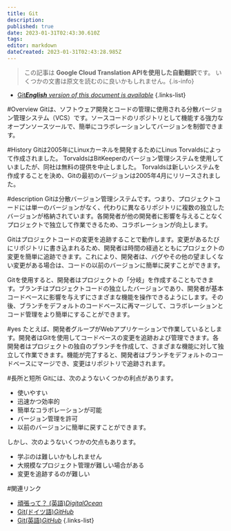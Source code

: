 ```yaml
---
title: Git
description: 
published: true
date: 2023-01-31T02:43:30.610Z
tags: 
editor: markdown
dateCreated: 2023-01-31T02:43:28.985Z
---
```


> この記事は **Google Cloud Translation APIを使用した自動翻訳**です。
いくつかの文書は原文を読むのに良いかもしれません。{.is-info}
- [Git***English** version of this document is available*](/en/Knowledge-base/Dictionary/git)
{.links-list}

  
#Overview
Gitは、ソフトウェア開発とコードの管理に使用される分散バージョン管理システム（VCS）です。ソースコードのリポジトリとして機能する強力なオープンソースツールで、簡単にコラボレーションしてバージョンを制御できます。

#History
Gitは2005年にLinuxカーネルを開発するためにLinus Torvaldsによって作成されました。 TorvaldsはBitKeeperのバージョン管理システムを使用していましたが、同社は無料の提供を中止しました。 Torvaldsは新しいシステムを作成することを決め、Gitの最初のバージョンは2005年4月にリリースされました。

#description
Gitは分散バージョン管理システムです。つまり、プロジェクトコードには単一のバージョンがなく、代わりに異なるリポジトリに複数の独立したバージョンが格納されています。各開発者が他の開発者に影響を与えることなくプロジェクトで独立して作業できるため、コラボレーションが向上します。

Gitはプロジェクトコードの変更を追跡することで動作します。変更があるたびにリポジトリに書き込まれるため、開発者は時間の経過とともにプロジェクトの変更を簡単に追跡できます。これにより、開発者は、バグやその他の望ましくない変更がある場合は、コードの以前のバージョンに簡単に戻すことができます。

Gitを使用すると、開発者はプロジェクトの「分岐」を作成することもできます。ブランチはプロジェクトコードの独立したバージョンであり、開発者が基本コードベースに影響を与えずにさまざまな機能を操作できるようにします。その後、ブランチをデフォルトのコードベースに再マージして、コラボレーションとコード管理をより簡単にすることができます。

#yes
たとえば、開発者グループがWebアプリケーションで作業しているとします。開発者はGitを使用してコードベースの変更を追跡および管理できます。各開発者はプロジェクトの独自のブランチを作成して、さまざまな機能に対して独立して作業できます。機能が完了すると、開発者はブランチをデフォルトのコードベースにマージでき、変更はリポジトリで追跡されます。

#長所と短所
Gitには、次のようないくつかの利点があります。

- 使いやすい
- 迅速かつ効率的
- 簡単なコラボレーションが可能
- バージョン管理を許可
- 以前のバージョンに簡単に戻すことができます。

しかし、次のようないくつかの欠点もあります。

- 学ぶのは難しいかもしれません
- 大規模なプロジェクト管理が難しい場合がある
- 変更を追跡するのが難しい

#関連リンク
- [頑張って？ (英語)*DigitalOcean*](https://www.digitalocean.com/community/tutorials/what-is-git)
- [Git(ドイツ語)*GitHub*](https://de.wikipedia.org/wiki/Git)
- [Git(英語)*GitHub*](https://en.wikipedia.org/wiki/Git)
{.links-list}